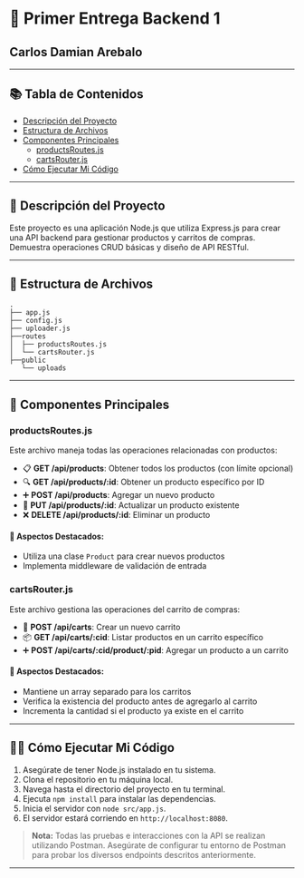 # 🚀 Primer Entrega Backend 1

## Carlos Damian Arebalo

---

## 📚 Tabla de Contenidos
- [Descripción del Proyecto](#descripción-del-proyecto)
- [Estructura de Archivos](#estructura-de-archivos)
- [Componentes Principales](#componentes-principales)
  - [productsRoutes.js](#productsroutesjs)
  - [cartsRouter.js](#cartsrouterjs)
- [Cómo Ejecutar Mi Código](#cómo-ejecutar-mi-código)

---

## 🌟 Descripción del Proyecto

Este proyecto es una aplicación Node.js que utiliza Express.js para crear una API backend para gestionar productos y carritos de compras. Demuestra operaciones CRUD básicas y diseño de API RESTful.

---

## 📁 Estructura de Archivos

```
.
├── app.js
├── config.js
├── uploader.js
├──routes
│  ├── productsRoutes.js
│  └── cartsRouter.js
├──public
   └── uploads
```

---

## 🔑 Componentes Principales

### productsRoutes.js

Este archivo maneja todas las operaciones relacionadas con productos:

- 📋 **GET /api/products**: Obtener todos los productos (con límite opcional)
- 🔍 **GET /api/products/:id**: Obtener un producto específico por ID
- ➕ **POST /api/products**: Agregar un nuevo producto
- 🔄 **PUT /api/products/:id**: Actualizar un producto existente
- ❌ **DELETE /api/products/:id**: Eliminar un producto

#### 🌈 Aspectos Destacados:
- Utiliza una clase `Product` para crear nuevos productos
- Implementa middleware de validación de entrada

### cartsRouter.js

Este archivo gestiona las operaciones del carrito de compras:

- 🛒 **POST /api/carts**: Crear un nuevo carrito
- 📦 **GET /api/carts/:cid**: Listar productos en un carrito específico
- ➕ **POST /api/carts/:cid/product/:pid**: Agregar un producto a un carrito

#### 🌈 Aspectos Destacados:
- Mantiene un array separado para los carritos
- Verifica la existencia del producto antes de agregarlo al carrito
- Incrementa la cantidad si el producto ya existe en el carrito

---

## 🏃‍♂️ Cómo Ejecutar Mi Código

1. Asegúrate de tener Node.js instalado en tu sistema.
2. Clona el repositorio en tu máquina local.
3. Navega hasta el directorio del proyecto en tu terminal.
4. Ejecuta `npm install` para instalar las dependencias.
5. Inicia el servidor con `node src/app.js`.
6. El servidor estará corriendo en `http://localhost:8080`.

> **Nota:** Todas las pruebas e interacciones con la API se realizan utilizando Postman. Asegúrate de configurar tu entorno de Postman para probar los diversos endpoints descritos anteriormente.

---
